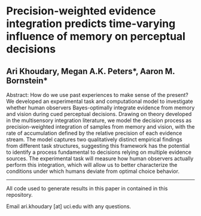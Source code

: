 # Precision-weighted evidence integration predicts time-varying influence of memory on perceptual decisions
## Ari Khoudary, Megan A.K. Peters\*, Aaron M. Bornstein\*

Abstract: How do we use past experiences to make sense of the present? We developed an experimental task and computational model to investigate whether human observers Bayes-optimally integrate evidence from memory and vision during cued perceptual decisions. Drawing on theory developed in the multisensory integration literature, we model the decision process as precision-weighted integration of samples from memory and vision, with the rate of accumulation defined by the relative precision of each evidence stream. The model captures two qualitatively distinct empirical findings from different task structures, suggesting this framework has the potential to identify a process fundamental to decisions relying on multiple evidence sources. The experimental task will measure how human observers actually perform this integration, which will allow us to better characterize the conditions under which humans deviate from optimal choice behavior.

--- 

All code used to generate results in this paper in contained in this repository. 

Email ari.khoudary [at] uci.edu with any questions.
